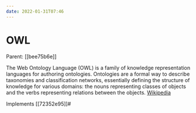 ```yaml
---
date: 2022-01-31T07:46
---
```


# OWL

Parent: [[bee75b6e]]

The Web Ontology Language (OWL) is a family of knowledge representation languages for authoring ontologies. Ontologies are a formal way to describe taxonomies and classification networks, essentially defining the structure of knowledge for various domains: the nouns representing classes of objects and the verbs representing relations between the objects. [Wikipedia](https://en.wikipedia.org/wiki/Web_Ontology_Language)

Implements [[72352e95]]#
